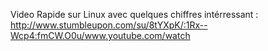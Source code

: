 Video Rapide sur Linux avec quelques chiffres intérressant : http://www.stumbleupon.com/su/8tYXpK/:1Rx--Wcp4:fmCW.O0u/www.youtube.com/watch
